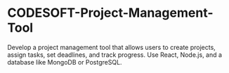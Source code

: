 # CODESOFT-Project-Management-Tool

Develop a project management tool that allows users to create projects, assign tasks, set
deadlines, and track progress. Use React, Node.js, and a database like MongoDB or
PostgreSQL.
